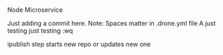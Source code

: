 #
Node Microservice


Just adding a commit here.
Note: Spaces  matter in  .drone.yml  file 
A
just testing  just testing :wq

ipublish step starts new repo or updates new one  
